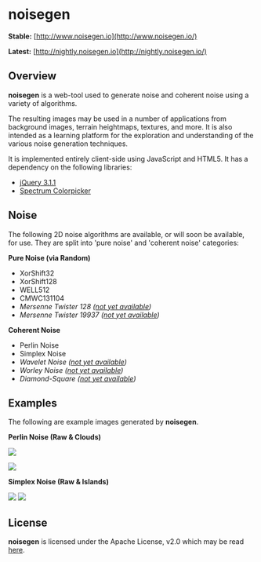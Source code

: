 # noisegen

**Stable:** [http://www.noisegen.io](http://www.noisegen.io/)

**Latest:** [http://nightly.noisegen.io](http://nightly.noisegen.io/)

## Overview

**noisegen** is a web-tool used to generate noise and coherent noise using a variety of algorithms.

The resulting images may be used in a number of applications from background images, terrain heightmaps, textures, and more. It is also intended as a learning platform for the exploration and understanding of the various noise generation techniques.

It is implemented entirely client-side using JavaScript and HTML5. It has a dependency on the following libraries:

* [jQuery 3.1.1](https://jquery.com/)
* [Spectrum Colorpicker](https://github.com/bgrins/spectrum)

## Noise

The following 2D noise algorithms are available, or will soon be available, for use. They are split into 'pure noise' and 'coherent noise' categories:

**Pure Noise (via Random)**

* XorShift32
* XorShift128
* WELL512
* CMWC131104
* _Mersenne Twister 128 ([not yet available](https://github.com/ssell/noisegen/issues/9))_
* _Mersenne Twister 19937 ([not yet available](https://github.com/ssell/noisegen/issues/8))_

**Coherent Noise**

* Perlin Noise
* Simplex Noise
* _Wavelet Noise ([not yet available](https://github.com/ssell/noisegen/issues/3))_
* _Worley Noise ([not yet available](https://github.com/ssell/noisegen/issues/27))_
* _Diamond-Square ([not yet available](https://github.com/ssell/noisegen/issues/4))_

## Examples

The following are example images generated by **noisegen**.

**Perlin Noise (Raw & Clouds)**

![](https://cloud.githubusercontent.com/assets/734145/23099240/2d52f4e0-f630-11e6-942c-b3156c60bcb5.png)

![](https://cloud.githubusercontent.com/assets/734145/23099239/2d5001fe-f630-11e6-98c6-50c3573b64be.png)

**Simplex Noise (Raw & Islands)**

![](https://cloud.githubusercontent.com/assets/734145/23100239/0ec437b8-f64a-11e6-850b-a3fd919f6a4e.png)
![](https://cloud.githubusercontent.com/assets/734145/23100247/30d64378-f64a-11e6-8d18-ad1e2fa7d33e.png)

## License 

**noisegen** is licensed under the Apache License, v2.0 which may be read [here](https://github.com/ssell/noisegen/blob/master/LICENSE). 


